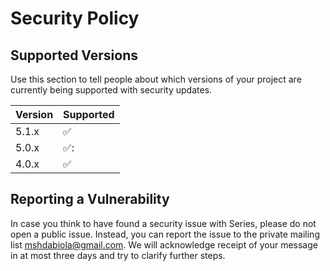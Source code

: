 # Security Policy

## Supported Versions

Use this section to tell people about which versions of your project are
currently being supported with security updates.

| Version | Supported          |
| ------- | ------------------ |
| 5.1.x   | :white_check_mark: |
| 5.0.x   | ✅:                |
| 4.0.x   | :white_check_mark: |

## Reporting a Vulnerability

In case you think to have found a security issue with Series, please do not
open a public issue.  Instead, you can report the issue to the private mailing
list [mshdabiola@gmail.com](mailto:mshdabiola@gmail.com). We will acknowledge
receipt of your message in at most three days and try to clarify further steps.

